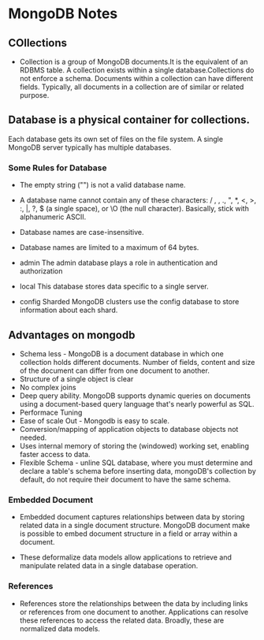 # MongoDB Notes

## COllections
- Collection is a group of MongoDB documents.It is the equivalent of an RDBMS table. A collection exists within a single database.Collections do not enforce a schema. Documents within a collection can have different fields. Typically, all documents in a collection are of similar or related purpose.

## Database is a physical container for collections.
Each database gets its own set of files on the file system. A single MongoDB server typically has multiple databases.

### Some Rules for Database
- The empty string ("") is not a valid database name.
- A database name cannot contain any of these characters: / , \, ., ", *, <, >, :, |, ?, $ (a single space), or \O (the null character). Basically, stick with alphanumeric ASCII.
- Database names are case-insensitive.
- Database names are limited to a maximum of 64 bytes.

- admin
The admin database plays a role in authentication and authorization
- local
This database stores data specific to a single server.

- config
Sharded MongoDB clusters use the config database to store information about each shard.


## Advantages on mongodb

- Schema less - MongoDB is a document database in which one collection holds different documents. Number of fields, content and size of the document can differ from one document to another.
- Structure of a single object is clear
- No complex joins
- Deep query ability. MongoDB supports dynamic queries on documents using a document-based query language that's nearly powerful as SQL.
- Performace Tuning 
- Ease of scale Out - Mongodb is easy to scale.
- Conversion/mapping of application objects to database objects not needed.
- Uses internal memory of storing the (windowed) working set, enabling faster access to data.
- Flexible Schema - unline SQL database, where you must determine and declare a table's schema before inserting data, mongoDB's collection by default, do not require their document to have the same schema.


### Embedded Document 

- Embedded document captures relationships between data by storing related data in a single document structure. MongoDB document make is possible to embed document structure in a field or array within a document.

- These deformalize data models allow applications to retrieve and manipulate related data in a single database operation.

### References 
- References store the relationships between the data by including links or references from one document to another. Applications can resolve these references to access the related data. Broadly, these are normalized data models.


